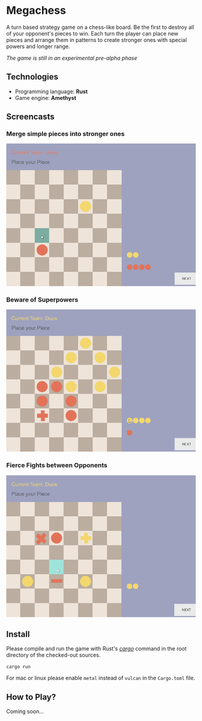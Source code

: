 # Megachess
A turn based strategy game on a chess-like board. Be the first to destroy all of your opponent's pieces to win. 
Each turn the player can place new pieces and arrange them in patterns to create stronger ones with special powers and longer range.

*The game is still in an experimental pre-alpha phase*

## Technologies
* Programming language: **Rust**
* Game engine: **Amethyst**
 
## Screencasts
### Merge simple pieces into stronger ones
![merge pieces](resources/readme/merge.gif)

### Beware of Superpowers 
![superpowers](resources/readme/queen.gif)

### Fierce Fights between Opponents
![fight scene](resources/readme/fight.gif)

## Install
Please compile and run the game with Rust's *[cargo](https://doc.rust-lang.org/cargo/)* command in the root directory of the checked-out sources.

    cargo run

For mac or linux please enable `metal` instead of `vulcan` in the `Cargo.toml` file.
## How to Play?
Coming soon...  
